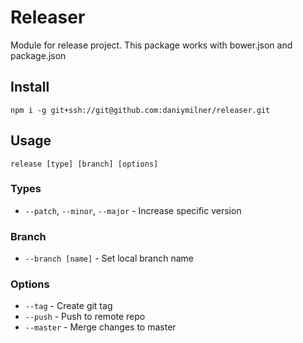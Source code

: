 # Releaser
Module for release project. This package works with bower.json and package.json

## Install

```
npm i -g git+ssh://git@github.com:daniymilner/releaser.git
```

## Usage

```
release [type] [branch] [options]
```

### Types

 * `--patch`, `--minor`, `--major` - Increase specific version

### Branch

 * `--branch [name]` - Set local branch name

### Options

 * `--tag` - Create git tag
 * `--push` - Push to remote repo
 * `--master` - Merge changes to master
